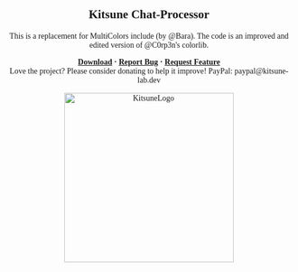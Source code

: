 <font face = "Trebuchet MS">
<div align="center">
    <h2 align="center">Kitsune Chat-Processor</h2>
    <p align="center">This is a replacement for MultiColors include (by @Bara). The code is an improved and edited version of @C0rp3n's colorlib.</p>
    <b>
        <a href="https://github.com/K4ryuu/Chat-Processor/releases">Download</a>
        ·
        <a href="https://github.com/K4ryuu/Chat-Processor/issues">Report Bug</a>
        ·
        <a href="https://github.com/K4ryuu/Chat-Processor/issues">Request Feature</a>
    </b>
    <br/>
    Love the project? Please consider donating to help it improve!
    PayPal: paypal@kitsune-lab.dev
</div>

<p align="center">
    <img width="300px" href="https://github.com/Kitsune-Lab" src="https://kitsune-lab.dev/storage/images/kl-logo.webp" align="center" alt="KitsuneLogo"/>
</p>

</font>
